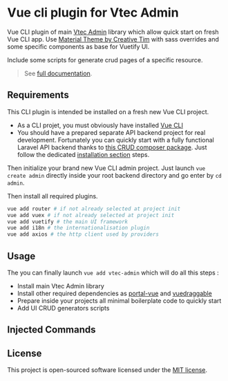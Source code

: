 # Vue cli plugin for Vtec Admin

Vue CLI plugin of main [Vtec Admin](https://github.com/okami101/vtec-admin/tree/master/packages/admin) library which allow quick start on fresh Vue CLI app. Use [Material Theme by Creative Tim](https://github.com/creativetimofficial/vuetify-material-dashboard) with sass overrides and some specific components as base for Vuetify UI.

Include some scripts for generate crud pages of a specific resource.

> See [full documentation](https://vtec.okami101.io).

## Requirements

This CLI plugin is intended be installed on a fresh new Vue CLI project.

* As a CLI projet, you must obviously have installed [Vue CLI](https://cli.vuejs.org/guide/installation.html)
* You should have a prepared separate API backend project for real development. Fortunately you can quickly start with a fully functional Laravel API backend thanks to [this CRUD composer package](https://github.com/okami101/vtec-laravel-crud). Just follow the dedicated [installation section](https://github.com/okami101/vtec-laravel-crud#installation) steps.

Then initialize your brand new Vue CLI admin project. Just launch `vue create admin` directly inside your root backend directory and go enter by `cd admin`.

Then install all required plugins.

```bash
vue add router # if not already selected at project init
vue add vuex # if not already selected at project init
vue add vuetify # the main UI framework
vue add i18n # the internationalisation plugin
vue add axios # the http client used by providers
```

## Usage

The you can finally launch `vue add vtec-admin` which will do all this steps :

* Install main Vtec Admin library
* Install other required dependencies as [portal-vue](https://portal-vue.linusb.org/) and [vuedraggable](https://github.com/SortableJS/Vue.Draggable)
* Prepare inside your projects all minimal boilerplate code to quickly start
* Add UI CRUD generators scripts

## Injected Commands

## License

This project is open-sourced software licensed under the [MIT license](https://adr1enbe4udou1n.mit-license.org).
